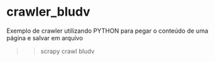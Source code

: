 # crawler_bludv
Exemplo de crawler utilizando PYTHON para pegar o conteúdo de uma página e salvar em arquivo
>> scrapy crawl bludv
